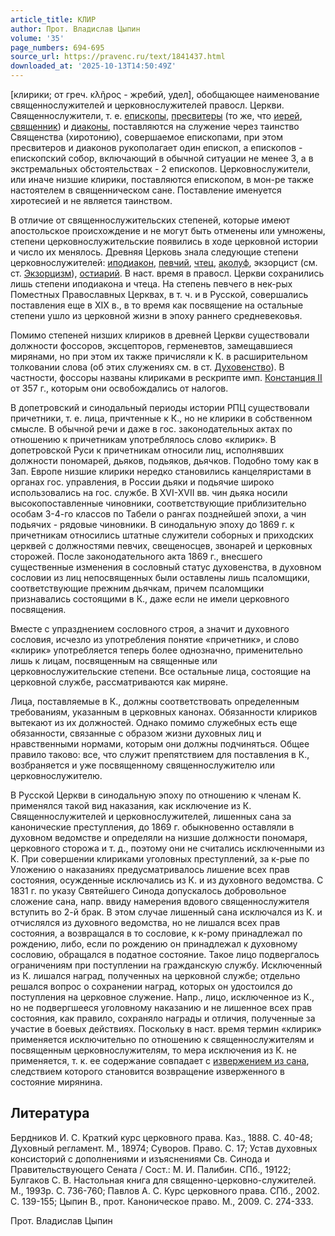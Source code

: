 ```yaml
---
article_title: КЛИР
author: Прот. Владислав Цыпин
volume: '35'
page_numbers: 694-695
source_url: https://pravenc.ru/text/1841437.html
downloaded_at: '2025-10-13T14:50:49Z'
---
```


[клирики; от греч. κλῆρος - жребий, удел], обобщающее наименование священнослужителей и церковнослужителей правосл. Церкви. Священнослужители, т. е. [епископы](https://pravenc.ru/text/епископы.html), [пресвитеры](https://pravenc.ru/text/пресвитеры.html) (то же, что [иерей](https://pravenc.ru/text/иерей.html), [священник](https://pravenc.ru/text/священник.html)) и [диаконы](https://pravenc.ru/text/диаконы.html), поставляются на служение через таинство Священства (хиротонию), совершаемое епископами, при этом пресвитеров и диаконов рукополагает один епископ, а епископов - епископский собор, включающий в обычной ситуации не менее 3, а в экстремальных обстоятельствах - 2 епископов. Церковнослужители, или иначе низшие клирики, поставляются епископом, в мон-ре также настоятелем в священническом сане. Поставление именуется хиротесией и не является таинством.

В отличие от священнослужительских степеней, которые имеют апостольское происхождение и не могут быть отменены или умножены, степени церковнослужительские появились в ходе церковной истории и число их менялось. Древняя Церковь знала следующие степени церковнослужителей: [иподиакон](https://pravenc.ru/text/иподиакон.html), [певчий](https://pravenc.ru/text/певчий.html), [чтец](https://pravenc.ru/text/чтец.html), [аколуф](https://pravenc.ru/text/аколуф.html), экзорцист (см. ст. [Экзорцизм](https://pravenc.ru/text/Экзорцизм.html)), [остиарий](https://pravenc.ru/text/остиарий.html). В наст. время в правосл. Церкви сохранились лишь степени иподиакона и чтеца. На степень певчего в нек-рых Поместных Православных Церквах, в т. ч. и в Русской, совершались поставления еще в XIX в., в то время как посвящение на остальные степени ушло из церковной жизни в эпоху раннего средневековья.

Помимо степеней низших клириков в древней Церкви существовали должности фоссоров, эксцепторов, герменевтов, замещавшиеся мирянами, но при этом их также причисляли к К. в расширительном толковании слова (об этих служениях см. в ст. [Духовенство](https://pravenc.ru/text/Духовенство.html)). В частности, фоссоры названы клириками в рескрипте имп. [Констанция II](<https://pravenc.ru/text/Констанций II.html>) от 357 г., которым они освобождались от налогов.

В допетровский и синодальный периоды истории РПЦ существовали причетники, т. е. лица, причтенные к К., но не клирики в собственном смысле. В обычной речи и даже в гос. законодательных актах по отношению к причетникам употреблялось слово «клирик». В допетровской Руси к причетникам относили лиц, исполнявших должности пономарей, дьяков, подьяков, дьячков. Подобно тому как в Зап. Европе низшие клирики нередко становились канцеляристами в органах гос. управления, в России дьяки и подьячие широко использовались на гос. службе. В XVI-XVII вв. чин дьяка носили высокопоставленные чиновники, соответствующие приблизительно особам 3-4-го классов по Табели о рангах позднейшей эпохи, а чин подьячих - рядовые чиновники. В синодальную эпоху до 1869 г. к причетникам относились штатные служители соборных и приходских церквей с должностями певчих, свещеносцев, звонарей и церковных сторожей. После законодательного акта 1869 г., внесшего существенные изменения в сословный статус духовенства, в духовном сословии из лиц непосвященных были оставлены лишь псаломщики, соответствующие прежним дьячкам, причем псаломщики признавались состоящими в К., даже если не имели церковного посвящения.

Вместе с упразднением сословного строя, а значит и духовного сословия, исчезло из употребления понятие «причетник», и слово «клирик» употребляется теперь более однозначно, применительно лишь к лицам, посвященным на священные или церковнослужительские степени. Все остальные лица, состоящие на церковной службе, рассматриваются как миряне.

Лица, поставляемые в К., должны соответствовать определенным требованиям, указанным в церковных канонах. Обязанности клириков вытекают из их должностей. Однако помимо служебных есть еще обязанности, связанные с образом жизни духовных лиц и нравственными нормами, которым они должны подчиняться. Общее правило таково: все, что служит препятствием для поставления в К., возбраняется и уже посвященному священнослужителю или церковнослужителю.

В Русской Церкви в синодальную эпоху по отношению к членам К. применялся такой вид наказания, как исключение из К. Священнослужителей и церковнослужителей, лишенных сана за канонические преступления, до 1869 г. обыкновенно оставляли в духовном ведомстве и определяли на низшие должности пономаря, церковного сторожа и т. д., поэтому они не считались исключенными из К. При совершении клириками уголовных преступлений, за к-рые по Уложению о наказаниях предусматривалось лишение всех прав состояния, осужденные исключались из К. и из духовного ведомства. С 1831 г. по указу Святейшего Синода допускалось добровольное сложение сана, напр. ввиду намерения вдового священнослужителя вступить во 2-й брак. В этом случае лишенный сана исключался из К. и отчислялся из духовного ведомства, но не лишался всех прав состояния, а возвращался в то сословие, к к-рому принадлежал по рождению, либо, если по рождению он принадлежал к духовному сословию, обращался в податное состояние. Такое лицо подвергалось ограничениям при поступлении на гражданскую службу. Исключенный из К. лишался наград, полученных на церковной службе; отдельно решался вопрос о сохранении наград, которых он удостоился до поступления на церковное служение. Напр., лицо, исключенное из К., но не подвергшееся уголовному наказанию и не лишенное всех прав состояния, как правило, сохраняло награды и отличия, полученные за участие в боевых действиях. Поскольку в наст. время термин «клирик» применяется исключительно по отношению к священнослужителям и посвященным церковнослужителям, то мера исключения из К. не применяется, т. к. ее содержание совпадает с [извержением из сана](<https://pravenc.ru/text/извержением из сана.html>), следствием которого становится возвращение изверженного в состояние мирянина.

## Литература

Бердников И. С. Краткий курс церковного права. Каз., 1888. С. 40-48; Духовный регламент. М., 18974; Суворов. Право. С. 17; Устав духовных консисторий с дополнениями и изъяснениями Св. Синода и Правительствующего Сената / Сост.: М. И. Палибин. СПб., 19122; Булгаков С. В. Настольная книга для священно-церковно-служителей. М., 1993р. С. 736-760; Павлов А. С. Курс церковного права. СПб., 2002. С. 139-155; Цыпин В., прот. Каноническое право. М., 2009. С. 274-333.

Прот. Владислав Цыпин
